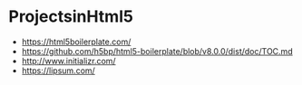 # ProjectsinHtml5

- https://html5boilerplate.com/
- https://github.com/h5bp/html5-boilerplate/blob/v8.0.0/dist/doc/TOC.md
- http://www.initializr.com/
- https://lipsum.com/
